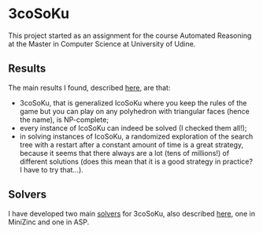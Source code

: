 # 3coSoKu
This project started as an assignment for the course Automated Reasoning at the Master in Computer Science at University of Udine.

## Results
The main results I found, described [here](https://github.com/nrizzo/3SoKu/blob/master/documentation.pdf), are that:
- 3coSoKu, that is generalized IcoSoKu where you keep the rules of the game but you can play on any polyhedron with triangular faces (hence the name), is NP-complete;
- every instance of IcoSoKu can indeed be solved (I checked them all!);
- in solving instances of IcoSoKu, a randomized exploration of the search tree with a restart after a constant amount of time is a great strategy, because it seems that there always are a lot (tens of millions!) of different solutions (does this mean that it is a good strategy in practice? I have to try that...).

## Solvers
I have developed two main [solvers](https://github.com/nrizzo/3SoKu/tree/master/solvers) for 3coSoKu, also described [here](https://github.com/nrizzo/3SoKu/blob/master/documentation.pdf), one in MiniZinc and one in ASP.
